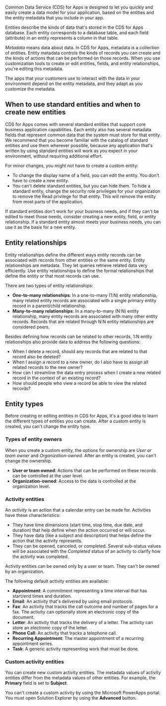 Common Data Service (CDS) for Apps is designed to let you quickly and easily create a data model for your application, based on the entities and the entity metadata that you include in your app. 

Entities describe the kinds of data that's stored in the CDS for Apps database. Each entity corresponds to a database table, and each field (attribute) in an entity represents a column in that table. 

*Metadata* means data about data. In CDS for Apps, metadata is a collection of entities. Entity metadata controls the kinds of records you can create and the kinds of actions that can be performed on those records. When you use customization tools to create or edit entities, fields, and entity relationships, you're editing this metadata.

The apps that your customers use to interact with the data in your environment depend on the entity metadata, and they adapt as you customize the metadata. 

## When to use standard entities and when to create new entities
CDS for Apps comes with several standard entities that support core business application capabilities. Each entity also has several metadata fields that represent common data that the system must store for that entity. We recommend that you become familiar with the catalog of standard entities and use them wherever possible, because any application that's written by using standard entities will work as you expect in your environment, without requiring additional effort.

For minor changes, you might not have to create a custom entity: 

- To change the display name of a field, you can edit the entity. You don't have to create a new entity.
- You can't delete standard entities, but you can hide them. To hide a standard entity, change the security role privileges for your organization to remove the Read privilege for that entity. This will remove the entity from most parts of the application.

If standard entities don't work for your business needs, and if they can't be edited to meet those needs, consider creating a new entity, field, or entity relationship. If a standard entity almost meets your business needs, you can use it as the basis for a new entity.

## Entity relationships
Entity relationships define the different ways entity records can be associated with records from other entities or the same entity. Entity relationships are metadata. They let queries retrieve related data very efficiently. Use entity relationships to define the formal relationships that define the entity or that most records can use. 

There are two types of entity relationships:

- **One-to-many relationships**: In a one-to-many (1:N) entity relationship, many related entity records are associated with a single primary entity record in a parent/child relationship. 
- **Many-to-many relationships**: In a many-to-many (N:N) entity relationship, many entity records are associated with many other entity records. Records that are related through N:N entity relationships are considered peers.

Besides defining how records can be related to other records, 1:N entity relationships also provide data to address the following questions:

- When I delete a record, should any records that are related to that record also be deleted?
- When I assign a record to a new owner, do I also have to assign all related records to the new owner?
- How can I streamline the data entry process when I create a new related record in the context of an existing record?
- How should people who view a record be able to view the related records?

## Entity types
Before creating or editing entities in CDS for Apps, it's a good idea to learn the different types of entities you can create. After a custom entity is created, you can't change the entity type. 

### Types of entity owners
When you create a custom entity, the options for ownership are *User or team owner* and *Organization-owned*. After an entity is created, you can't change the ownership. 

- **User or team owned**: Actions that can be performed on these records can be controlled at the user level.
- **Organization-owned**: Access to the data is controlled at the organization level.

### Activity entities
An *activity* is an action that a calendar entry can be made for. Activities have these characteristics:

- They have time dimensions (start time, stop time, due date, and duration) that help define when the action occurred or will occur.
- They have data (like a subject and description) that helps define the action that the activity represents. 
- They can be opened, canceled, or completed. Several sub-status values will be associated with the *Completed* status of an activity to clarify how the activity was completed. 
 
Activity entities can be owned only by a user or team. They can't be owned by an organization.

The following default activity entities are available:

- **Appointment**: A commitment representing a time interval that has start/end times and duration.
- **Email**: An activity that's delivered by using email protocols.
- **Fax**: An activity that tracks the call outcome and number of pages for a fax. The activity can optionally store an electronic copy of the document.
- **Letter**: An activity that tracks the delivery of a letter. The activity can store an electronic copy of the letter.
- **Phone Call**: An activity that tracks a telephone call.
- **Recurring Appointment**: The master appointment of a recurring appointment series.
- **Task**: A generic activity representing work that must be done.

### Custom activity entities
You can create new custom activity entities. The metadata values of activity entities differ from the metadata values of other entities. For example, the **Primary** field is set to **Subject**. 

You can't create a custom activity by using the Microsoft PowerApps portal. You must open Solution Explorer by using the **Advanced** button. 
